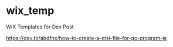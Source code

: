 # wix_temp

WiX Templates for Dev Post

https://dev.to/abdfnx/how-to-create-a-msi-file-for-go-program-je

